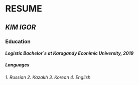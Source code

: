 # **RESUME** #
## _KIM IGOR_ ##
### Education ###
#### _Logistic Bachelor`s at Karagandy Econimic University, 2019_ ####
##### Languages #####
###### 1. Russian 2. Kazakh 3. Korean 4. English ######

